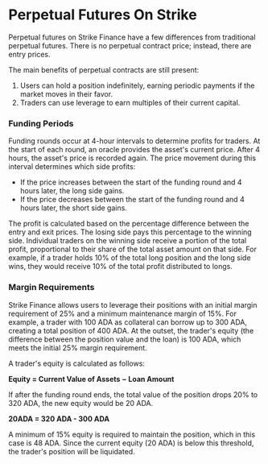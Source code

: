 # Perpetual Futures On Strike

Perpetual futures on Strike Finance have a few differences from traditional perpetual futures. There is no perpetual contract price; instead, there are entry prices.

The main benefits of perpetual contracts are still present:

1. Users can hold a position indefinitely, earning periodic payments if the market moves in their favor.
2. Traders can use leverage to earn multiples of their current capital.

### Funding Periods

Funding rounds occur at 4-hour intervals to determine profits for traders. At the start of each round, an oracle provides the asset's current price. After 4 hours, the asset's price is recorded again. The price movement during this interval determines which side profits:

* If the price increases between the start of the funding round and 4 hours later, the long side gains.
* If the price decreases between the start of the funding round and 4 hours later, the short side gains.

The profit is calculated based on the percentage difference between the entry and exit prices. The losing side pays this percentage to the winning side. Individual traders on the winning side receive a portion of the total profit, proportional to their share of the total asset amount on that side. For example, if a trader holds 10% of the total long position and the long side wins, they would receive 10% of the total profit distributed to longs.

### Margin Requirements

Strike Finance allows users to leverage their positions with an initial margin requirement of 25% and a minimum maintenance margin of 15%. For example, a trader with 100 ADA as collateral can borrow up to 300 ADA, creating a total position of 400 ADA. At the outset, the trader's equity (the difference between the position value and the loan) is 100 ADA, which meets the initial 25% margin requirement.

A trader's equity is calculated as follows:&#x20;

**Equity = Current Value of Assets − Loan Amount**

If after the funding round ends, the total value of the position drops 20% to 320 ADA, the new equity would be 20 ADA.

**20ADA = 320 ADA - 300 ADA**&#x20;

A minimum of 15% equity is required to maintain the position, which in this case is 48 ADA. Since the current equity (20 ADA) is below this threshold, the trader's position will be liquidated.&#x20;
